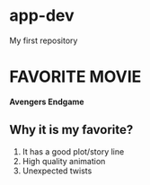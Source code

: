 # app-dev
My first repository
# FAVORITE MOVIE
**Avengers Endgame**
## Why it is my favorite?
1. It has a good plot/story line
2. High quality animation
3. Unexpected twists
